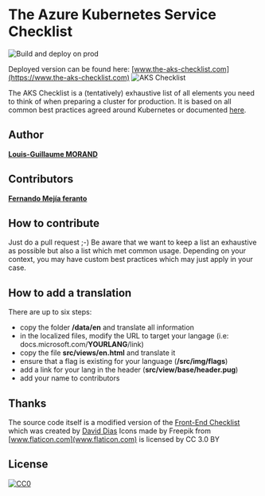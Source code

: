 # The Azure Kubernetes Service Checklist

![Build and deploy on prod](https://github.com/lgmorand/aks-checklist/workflows/Build%20and%20deploy%20on%20prod/badge.svg)

Deployed version can be found here: [www.the-aks-checklist.com](https://www.the-aks-checklist.com)
![AKS Checklist](https://raw.githubusercontent.com/lgmorand/aks-checklist/master/src/img/social/facebook-banner.jpg)

The AKS Checklist is a (tentatively) exhaustive list of all elements you need to think of when preparing a cluster for production. It is based on all common best practices agreed around Kubernetes or documented [here](https://docs.microsoft.com/en-us/azure/aks/best-practices).

## Author

**[Louis-Guillaume MORAND](https://github.com/lgmorand)**

## Contributors

**[Fernando Mejía feranto](https://github.com/feranto)**

## How to contribute

Just do a pull request ;-)
Be aware that we want to keep a list an exhaustive as possible but also a list which met common usage. Depending on your context, you may have custom best practices which may just apply in your case.

## How to add a translation

There are up to six steps:

- copy the folder **/data/en** and translate all information
- in the localized files, modify the URL to target your langage (i.e: docs.microsoft.com/**YOURLANG**/link)
- copy the file **src/views/en.html** and translate it
- ensure that a flag is existing for your language (**/src/img/flags**)
- add a link for your lang in the header (**src/view/base/header.pug**)
- add your name to contributors

## Thanks

The source code itself is a modified version of the [Front-End Checklist](https://github.com/thedaviddias/Front-End-Checklist) which was created by [David Dias](https://github.com/thedaviddias)
Icons made by Freepik from [www.flaticon.com](www.flaticon.com) is licensed by CC 3.0 BY

## License

[![CC0](https://i.creativecommons.org/p/zero/1.0/88x31.png)](https://creativecommons.org/publicdomain/zero/1.0/)
